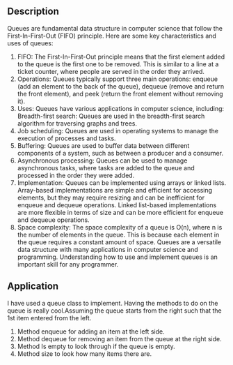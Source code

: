 
## Description
Queues are fundamental data structure in computer science that follow the First-In-First-Out (FIFO) principle. Here are some key characteristics and uses of queues:

1. FIFO: The First-In-First-Out principle means that the first element added to the queue is the first one to be removed. This is similar to a line at a ticket counter, where people are served in the order they arrived.
2. Operations: Queues typically support three main operations: enqueue (add an element to the back of the queue), dequeue (remove and return the front element), and peek (return the front element without removing it).
3. Uses: Queues have various applications in computer science, including:
Breadth-first search: Queues are used in the breadth-first search algorithm for traversing graphs and trees.
4. Job scheduling: Queues are used in operating systems to manage the execution of processes and tasks.
5. Buffering: Queues are used to buffer data between different components of a system, such as between a producer and a consumer.
6. Asynchronous processing: Queues can be used to manage asynchronous tasks, where tasks are added to the queue and processed in the order they were added.
7. Implementation: Queues can be implemented using arrays or linked lists. Array-based implementations are simple and efficient for accessing elements, but they may require resizing and can be inefficient for enqueue and dequeue operations. Linked list-based implementations are more flexible in terms of size and can be more efficient for enqueue and dequeue operations.
8. Space complexity: The space complexity of a queue is O(n), where n is the number of elements in the queue. This is because each element in the queue requires a constant amount of space.
Queues are a versatile data structure with many applications in computer science and programming. Understanding how to use and implement queues is an important skill for any programmer.


## Application 
I have used a queue class to implement. Having the methods to do on the queue is really cool.Assuming the queue starts from the right such that the 1st item entered from the left.

1. Method enqueue for adding an item at the left side.
2. Method dequeue for removing an item from the queue at the right side.
3. Method Is empty to look through if the queue is empty.
4. Method size to look how many items there are. 
